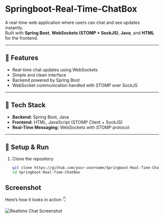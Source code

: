 # Springboot-Real-Time-ChatBox

A real-time web application where users can chat and see updates instantly.  
Built with **Spring Boot**, **WebSockets (STOMP + SockJS)**, **Java**, and **HTML** for the frontend.  

---

## 🔹 Features

- Real-time chat updates using WebSockets  
- Simple and clean interface  
- Backend powered by Spring Boot  
- WebSocket communication handled with STOMP over SockJS  

---

## 🔹 Tech Stack

- **Backend:** Spring Boot, Java  
- **Frontend:** HTML, JavaScript (STOMP Client + SockJS)  
- **Real-Time Messaging:** WebSockets with STOMP protocol  

---

## 🔹 Setup & Run

1. Clone the repository  
   ```bash
   git clone https://github.com/your-username/Springboot-Real-Time-ChatBox.git
   cd Springboot-Real-Time-ChatBox
## Screenshot  

Here’s how it looks in action 👇  

![Realtime Chat Screenshot](realtime.png)

